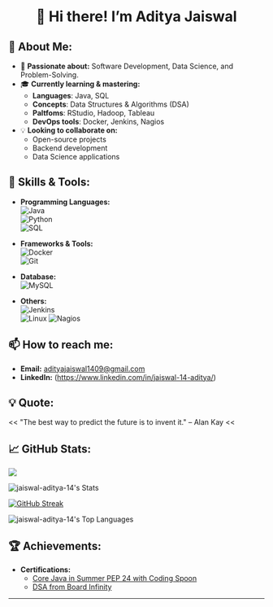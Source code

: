 <h1 align="center"> 👋 Hi there! I’m Aditya Jaiswal</h1>  



## 🚀 About Me:
- 👀 **Passionate about:** Software Development, Data Science, and Problem-Solving.
- 🎓 **Currently learning & mastering:**  
  - **Languages**: Java, SQL  
  - **Concepts**: Data Structures & Algorithms (DSA)
  - **Paltfoms**: RStudio, Hadoop, Tableau
  - **DevOps tools**: Docker, Jenkins, Nagios  
- 💡 **Looking to collaborate on:**  
  - Open-source projects  
  - Backend development  
  - Data Science applications



## 🔧 Skills & Tools:
- **Programming Languages:**  
  ![Java](https://img.shields.io/badge/Java-ED8B00?style=for-the-badge&logo=java&logoColor=white)  
  ![Python](https://img.shields.io/badge/Python-FFD43B?style=for-the-badge&logo=python&logoColor=blue)  
  ![SQL](https://img.shields.io/badge/SQL-003B57?style=for-the-badge&logo=postgresql&logoColor=white)

- **Frameworks & Tools:**  
  ![Docker](https://img.shields.io/badge/Docker-2CA5E0?style=for-the-badge&logo=docker&logoColor=white)  
  ![Git](https://img.shields.io/badge/Git-F05032?style=for-the-badge&logo=git&logoColor=white)

- **Database:**  
  ![MySQL](https://img.shields.io/badge/MySQL-4479A1?style=for-the-badge&logo=mysql&logoColor=white)  

- **Others:**  
  ![Jenkins](https://img.shields.io/badge/Jenkins-D24939?style=for-the-badge&logo=jenkins&logoColor=white)  
  ![Linux](https://img.shields.io/badge/Linux-FCC624?style=for-the-badge&logo=linux&logoColor=black)
  ![Nagios](https://img.shields.io/badge/Nagios-0080FF?style=for-the-badge&logo=nagios&logoColor=white)


## 📫 How to reach me:
- **Email:** [adityajaiswal1409@gmail.com](mailto:adityajaiswal1409@gmail.com)  
- **LinkedIn:** (https://www.linkedin.com/in/jaiswal-14-aditya/)



## 💡 Quote:
<< "The best way to predict the future is to invent it." – Alan Kay <<



## 📈 GitHub Stats:
![](https://komarev.com/ghpvc/?username=jaiswal-aditya-14)

![jaiswal-aditya-14's Stats](https://github-readme-stats.vercel.app/api?username=jaiswal-aditya-14&theme=vue-dark&show_icons=true&hide_border=false&count_private=true)

[![GitHub Streak](https://github-readme-streak-stats.herokuapp.com?user=jaiswal-aditya-14&theme=vue-dark&card_width=400)](https://git.io/streak-stats#center)

![jaiswal-aditya-14's Top Languages](https://github-readme-stats.vercel.app/api/top-langs/?username=jaiswal-aditya-14&theme=vue-dark&show_icons=true&hide_border=false&layout=compact)


## 🏆 Achievements:
- **Certifications:**
  - [Core Java in Summer PEP 24 with Coding Spoon](https://credsverse.com/credentials/3f468bf1-5ab1-4872-9bf8-8b3babb38aba)  
  - [DSA from Board Infinity](https://drive.google.com/file/d/1TrWzUXqraxrGMjpjW9zHg2Bv1w9AnWWJ/view?usp=sharing)  

---
